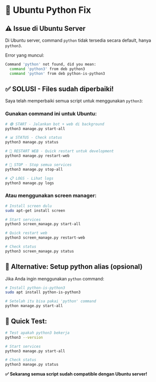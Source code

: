# 🐧 Ubuntu Python Fix

## ⚠️ Issue di Ubuntu Server
Di Ubuntu server, command `python` tidak tersedia secara default, hanya `python3`.

Error yang muncul:
```bash
Command 'python' not found, did you mean:
  command 'python3' from deb python3
  command 'python' from deb python-is-python3
```

## ✅ **SOLUSI - Files sudah diperbaiki!**

Saya telah memperbaiki semua script untuk menggunakan `python3`:

### **Gunakan command ini untuk Ubuntu:**

```bash
# 🟢 START - Jalankan bot + web di background
python3 manage.py start-all

# 📊 STATUS - Check status
python3 manage.py status

# 🔄 RESTART WEB - Quick restart untuk development
python3 manage.py restart-web

# 🛑 STOP - Stop semua services
python3 manage.py stop-all

# 📋 LOGS - Lihat logs
python3 manage.py logs
```

### **Atau menggunakan screen manager:**

```bash
# Install screen dulu
sudo apt-get install screen

# Start services
python3 screen_manage.py start-all

# Quick restart web
python3 screen_manage.py restart-web

# Check status
python3 screen_manage.py status
```

## 🔧 **Alternative: Setup python alias (opsional)**

Jika Anda ingin menggunakan `python` command:

```bash
# Install python-is-python3
sudo apt install python-is-python3

# Setelah itu bisa pakai 'python' command
python manage.py start-all
```

## 🎯 **Quick Test:**

```bash
# Test apakah python3 bekerja
python3 --version

# Start services
python3 manage.py start-all

# Check status
python3 manage.py status
```

**✅ Sekarang semua script sudah compatible dengan Ubuntu server!**